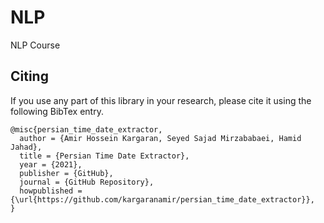 # NLP
NLP Course


## Citing
If you use any part of this library in your research, please cite it using the following BibTex entry.
```
@misc{persian_time_date_extractor,
  author = {Amir Hossein Kargaran, Seyed Sajad Mirzababaei, Hamid Jahad},
  title = {Persian Time Date Extractor},
  year = {2021},
  publisher = {GitHub},
  journal = {GitHub Repository},
  howpublished = {\url{https://github.com/kargaranamir/persian_time_date_extractor}},
}
```

